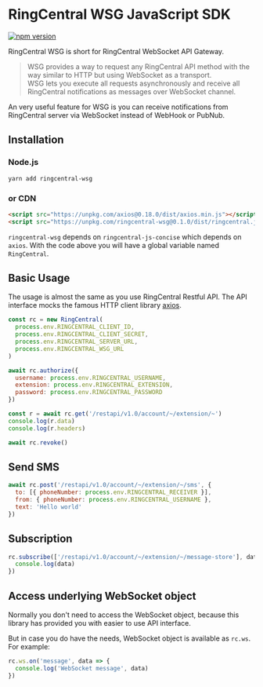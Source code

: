 # RingCentral WSG JavaScript SDK

[![npm version](https://badge.fury.io/js/ringcentral-wsg.svg)](https://badge.fury.io/js/ringcentral-wsg)

RingCentral WSG is short for RingCentral WebSocket API Gateway.

> WSG provides a way to request any RingCentral API method with the way similar to HTTP but using WebSocket as a transport.  
> WSG lets you execute all requests asynchronously and receive all RingCentral notifications as messages over WebSocket channel.

An very useful feature for WSG is you can receive notifications from RingCentral server via WebSocket instead of WebHook or PubNub.


## Installation

### Node.js

```
yarn add ringcentral-wsg
```


### or CDN

```html
<script src="https://unpkg.com/axios@0.18.0/dist/axios.min.js"></script>
<script src="https://unpkg.com/ringcentral-wsg@0.1.0/dist/ringcentral.js"></script>
```

`ringcentral-wsg` depends on `ringcentral-js-concise` which depends on `axios`. With the code above you will have a global variable named `RingCentral`.


## Basic Usage

The usage is almost the same as you use RingCentral Restful API. The API interface mocks the famous HTTP client library [axios](https://github.com/axios/axios).


```js
const rc = new RingCentral(
  process.env.RINGCENTRAL_CLIENT_ID,
  process.env.RINGCENTRAL_CLIENT_SECRET,
  process.env.RINGCENTRAL_SERVER_URL,
  process.env.RINGCENTRAL_WSG_URL
)

await rc.authorize({
  username: process.env.RINGCENTRAL_USERNAME,
  extension: process.env.RINGCENTRAL_EXTENSION,
  password: process.env.RINGCENTRAL_PASSWORD
})

const r = await rc.get('/restapi/v1.0/account/~/extension/~')
console.log(r.data)
console.log(r.headers)

await rc.revoke()
```


## Send SMS

```js
await rc.post('/restapi/v1.0/account/~/extension/~/sms', {
  to: [{ phoneNumber: process.env.RINGCENTRAL_RECEIVER }],
  from: { phoneNumber: process.env.RINGCENTRAL_USERNAME },
  text: 'Hello world'
})
```


## Subscription

```js
rc.subscribe(['/restapi/v1.0/account/~/extension/~/message-store'], data => {
  console.log(data)
})
```


## Access underlying WebSocket object

Normally you don't need to access the WebSocket object, because this library has provided you with easier to use API interface.

But in case you do have the needs, WebSocket object is available as `rc.ws`. For example:

```js
rc.ws.on('message', data => {
  console.log('WebSocket message', data)
})
```
